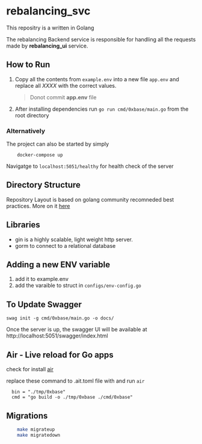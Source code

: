# rebalancing_svc

This repositry is a written in Golang

The rebalancing Backend service is responsible for handling all the requests made by **rebalancing_ui** service.

## How to Run

1. Copy all the contents from `example.env` into a new file `app.env` and replace all _XXXX_ with the correct values.
   > Donot commit **app.env** file
2. After installing dependencies run `go run cmd/0xbase/main.go` from the root directory

### Alternatively

The project can also be started by simply

```
    docker-compose up
```

Navigatge to `localhost:5051/healthy` for health check of the server

## Directory Structure

Repository Layout is based on golang community recomneded best practices. More on it [here](https://github.com/golang-standards/project-layout)

## Libraries

- gin is a highly scalable, light weight http server.
- gorm to connect to a relational database

## Adding a new ENV variable

1. add it to example.env
1. add the varaible to struct in `configs/env-config.go`

## To Update Swagger

```
swag init -g cmd/0xbase/main.go -o docs/
```

Once the server is up, the swagger UI will be available at http://localhost:5051/swagger/index.html

## Air - Live reload for Go apps

check for install [air](https://github.com/cosmtrek/air)

replace these command to .ait.toml file with and run `air`

```
  bin = "./tmp/0xbase"
  cmd = "go build -o ./tmp/0xbase ./cmd/0xbase"
```

## Migrations

```sh
    make migrateup
    make migratedown
```
